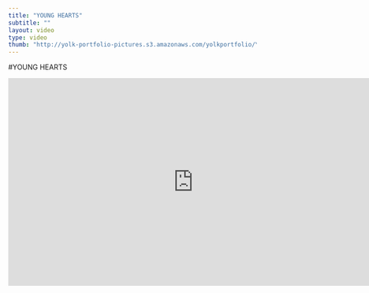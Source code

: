 ```yaml
---
title: "YOUNG HEARTS"
subtitle: ""
layout: video
type: video
thumb: "http://yolk-portfolio-pictures.s3.amazonaws.com/yolkportfolio/YOUNGHEARTS.jpg"
---
```



#YOUNG HEARTS

<iframe src="http://player.vimeo.com/video/25884538?title=0&amp;byline=0&amp;portrait=0&amp;autoplay=1" width="750" height="422" frameborder="0"></iframe>


